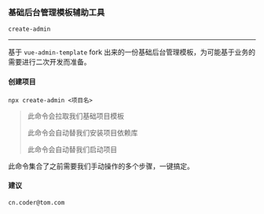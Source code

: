 ### 基础后台管理模板辅助工具 

```create-admin```

---

基于 ```vue-admin-template``` fork 出来的一份基础后台管理模板，为可能基于业务的需要进行二次开发而准备。

#### 创建项目

```shell
npx create-admin <项目名>
```

> 此命令会拉取我们基础项目模板
>
> 此命令会自动替我们安装项目依赖库
>
> 此命令会自动替我们启动项目

此命令集合了之前需要我们手动操作的多个步骤，一键搞定。

#### 建议

```cn.coder@tom.com```